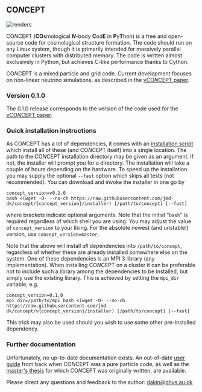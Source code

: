 ## CO*N*CEPT
![renders](http://users-phys.au.dk/jmd/github/concept/concept_renders.gif)

CO*N*CEPT (**CO**smological ***N***-body **C**od**E** in **P**y**T**hon)
is a free and open-source code for cosmological structure formation.
The code should run on any Linux system, though it is primarily intended
for massively parallel computer clusters with distributed memory.
The code is written almost exclusively in Python, but achieves C-like
performance thanks to Cython.

CO*N*CEPT is a mixed particle and grid code. Current development
focuses on non-linear neutrino simulations, as described in
the [νCO*N*CEPT paper](https://arxiv.org/abs/1712.03944).

### Version 0.1.0
The 0.1.0 release corresponds to the version of the code used for the
[νCO*N*CEPT paper](https://arxiv.org/abs/1712.03944).


### Quick installation instructions
As CO*N*CEPT has a lot of dependencies, it comes with an
[installation script](installer) which install all of these
(and CO*N*CEPT itself) into a single location.
The path to the CO*N*CEPT installation directory may be given
as an argument. If not, the installer will prompt you for a directory.
The installation will take a couple of hours depending on the hardware.
To speed up the installation you may supply the optional `--fast`
option which skips all tests (not recommended).
You can download and invoke the installer in one go by

    concept_version=v0.1.0
    bash <(wget -O- --no-ch https://raw.githubusercontent.com/jmd-dk/concept/{concept_version}/installer) [/path/to/concept] [--fast]

where brackets indicate optional arguments. Note that the initial
"`bash`" is required regardless of which shell you are using.
You may adjust the value of `concept_version` to your liking. For the
absolute newest (and unstable!) version, use `concept_version=master`.

Note that the above will install *all* dependencies into
`/path/to/concept`, regardless of whether these are already installed
somewhere else on the system. One of these dependencies is an
MPI 3 library (any implementation). When installing CO*N*CEPT on a
cluster it can be preferable not to include such a library among the
dependencies to be installed, but simply use the existing library. 
This is achieved by setting the `mpi_dir` variable, e.g.

    concept_version=0.1.0
    mpi_dir=/path/to/mpi bash <(wget -O- --no-ch https://raw.githubusercontent.com/jmd-dk/concept/v{concept_version}/installer) [/path/to/concept] [--fast]
This trick may also be used should you wish to use some other pre-installed dependency.


### Further documentation
Unfortunately, no up-to-date documentation exists.
An out-of-date [user guide](https://arxiv.org/abs/1510.07621) from back
when CO*N*CEPT was a pure particle code,
as well as the [master's thesis](http://users-phys.au.dk/jmd/github/concept/masters_thesis.pdf)
for which CO*N*CEPT was originally written, are available.

Please direct any questions and feedback to the author: dakin@phys.au.dk

